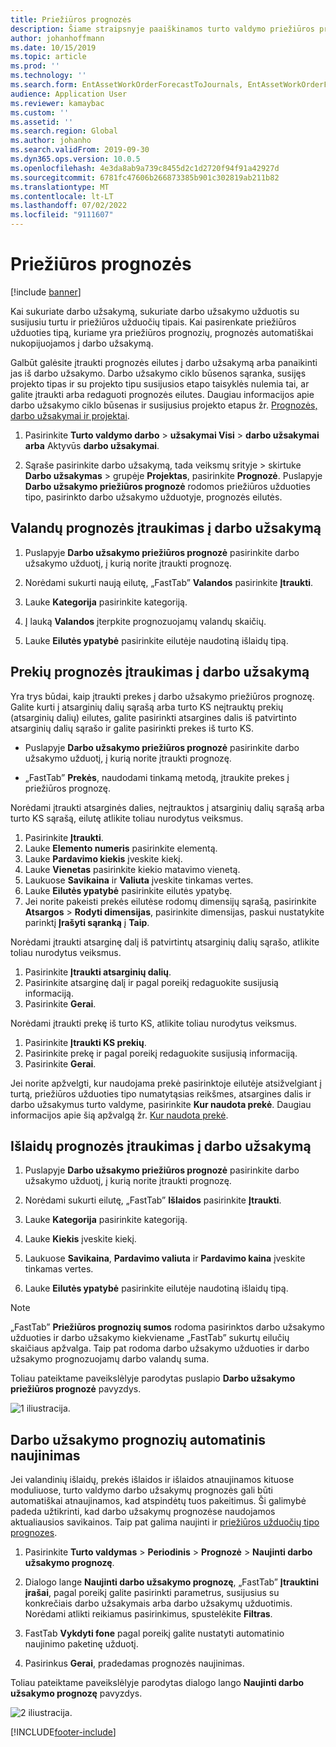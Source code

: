 ```yaml
---
title: Priežiūros prognozės
description: Šiame straipsnyje paaiškinamos turto valdymo priežiūros prognozės.
author: johanhoffmann
ms.date: 10/15/2019
ms.topic: article
ms.prod: ''
ms.technology: ''
ms.search.form: EntAssetWorkOrderForecastToJournals, EntAssetWorkOrderForecast
audience: Application User
ms.reviewer: kamaybac
ms.custom: ''
ms.assetid: ''
ms.search.region: Global
ms.author: johanho
ms.search.validFrom: 2019-09-30
ms.dyn365.ops.version: 10.0.5
ms.openlocfilehash: 4e3da8ab9a739c8455d2c1d2720f94f91a42927d
ms.sourcegitcommit: 6781fc47606b266873385b901c302819ab211b82
ms.translationtype: MT
ms.contentlocale: lt-LT
ms.lasthandoff: 07/02/2022
ms.locfileid: "9111607"
---
```

# <a name="maintenance-forecasts"></a>Priežiūros prognozės

[!include [banner](../../includes/banner.md)]



Kai sukuriate darbo užsakymą, sukuriate darbo užsakymo užduotis su susijusiu turtu ir priežiūros užduočių tipais. Kai pasirenkate priežiūros užduoties tipą, kuriame yra priežiūros prognozių, prognozės automatiškai nukopijuojamos į darbo užsakymą.

Galbūt galėsite įtraukti prognozės eilutes į darbo užsakymą arba panaikinti jas iš darbo užsakymo. Darbo užsakymo ciklo būsenos sąranka, susijęs projekto tipas ir su projekto tipu susijusios etapo taisyklės nulemia tai, ar galite įtraukti arba redaguoti prognozės eilutes. Daugiau informacijos apie darbo užsakymo ciklo būsenas ir susijusius projekto etapus žr. [Prognozės, darbo užsakymai ir projektai](../integration-to-project-management-and-accounting/forecasts-work-orders-and-projects.md).

1. Pasirinkite **Turto valdymo darbo** > **užsakymai Visi** > **darbo užsakymai arba** Aktyvūs **darbo užsakymai**.

2. Sąraše pasirinkite darbo užsakymą, tada veiksmų srityje > skirtuke **Darbo užsakymas** > grupėje **Projektas**, pasirinkite **Prognozė**. Puslapyje **Darbo užsakymo priežiūros prognozė** rodomos priežiūros užduoties tipo, pasirinkto darbo užsakymo užduotyje, prognozės eilutės.


## <a name="add-an-hours-forecast-to-a-work-order"></a>Valandų prognozės įtraukimas į darbo užsakymą

1. Puslapyje **Darbo užsakymo priežiūros prognozė** pasirinkite darbo užsakymo užduotį, į kurią norite įtraukti prognozę.

2. Norėdami sukurti naują eilutę, „FastTab” **Valandos** pasirinkite **Įtraukti**.

3. Lauke **Kategorija** pasirinkite kategoriją.

4. Į lauką **Valandos** įterpkite prognozuojamų valandų skaičių.

5. Lauke **Eilutės ypatybė** pasirinkite eilutėje naudotiną išlaidų tipą.


## <a name="add-an-items-forecast-to-a-work-order"></a>Prekių prognozės įtraukimas į darbo užsakymą

Yra trys būdai, kaip įtraukti prekes į darbo užsakymo priežiūros prognozę. Galite kurti į atsarginių dalių sąrašą arba turto KS neįtrauktų prekių (atsarginių dalių) eilutes, galite pasirinkti atsargines dalis iš patvirtinto atsarginių dalių sąrašo ir galite pasirinkti prekes iš turto KS.

- Puslapyje **Darbo užsakymo priežiūros prognozė** pasirinkite darbo užsakymo užduotį, į kurią norite įtraukti prognozę.

- „FastTab” **Prekės**, naudodami tinkamą metodą, įtraukite prekes į priežiūros prognozę.

Norėdami įtraukti atsarginės dalies, neįtrauktos į atsarginių dalių sąrašą arba turto KS sąrašą, eilutę atlikite toliau nurodytus veiksmus.

1. Pasirinkite **Įtraukti**.
2. Lauke **Elemento numeris** pasirinkite elementą.
3. Lauke **Pardavimo kiekis** įveskite kiekį.
4. Lauke **Vienetas** pasirinkite kiekio matavimo vienetą.
5. Laukuose **Savikaina** ir **Valiuta** įveskite tinkamas vertes.
6. Lauke **Eilutės ypatybė** pasirinkite eilutės ypatybę.
7. Jei norite pakeisti prekės eilutėse rodomų dimensijų sąrašą, pasirinkite **Atsargos** > **Rodyti dimensijas**, pasirinkite dimensijas, paskui nustatykite parinktį **Įrašyti sąranką** į **Taip**.

Norėdami įtraukti atsarginę dalį iš patvirtintų atsarginių dalių sąrašo, atlikite toliau nurodytus veiksmus.

1. Pasirinkite **Įtraukti atsarginių dalių**.
2. Pasirinkite atsarginę dalį ir pagal poreikį redaguokite susijusią informaciją.
3. Pasirinkite **Gerai**.

Norėdami įtraukti prekę iš turto KS, atlikite toliau nurodytus veiksmus.

1. Pasirinkite **Įtraukti KS prekių**.
2. Pasirinkite prekę ir pagal poreikį redaguokite susijusią informaciją.
3. Pasirinkite **Gerai**.

Jei norite apžvelgti, kur naudojama prekė pasirinktoje eilutėje atsižvelgiant į turtą, priežiūros užduoties tipo numatytąsias reikšmes, atsargines dalis ir darbo užsakymus turto valdyme, pasirinkite **Kur naudota prekė**. Daugiau informacijos apie šią apžvalgą žr. [Kur naudota prekė](../controlling-and-reporting/item-where-used.md).


## <a name="add-an-expense-forecast-to-a-work-order"></a>Išlaidų prognozės įtraukimas į darbo užsakymą

1. Puslapyje **Darbo užsakymo priežiūros prognozė** pasirinkite darbo užsakymo užduotį, į kurią norite įtraukti prognozę.

2. Norėdami sukurti eilutę, „FastTab” **Išlaidos** pasirinkite **Įtraukti**.

3. Lauke **Kategorija** pasirinkite kategoriją.

4. Lauke **Kiekis** įveskite kiekį.

5. Laukuose **Savikaina**, **Pardavimo valiuta** ir **Pardavimo kaina** įveskite tinkamas vertes.

6. Lauke **Eilutės ypatybė** pasirinkite eilutėje naudotiną išlaidų tipą.

>[!NOTE]
>„FastTab” **Priežiūros prognozių sumos** rodoma pasirinktos darbo užsakymo užduoties ir darbo užsakymo kiekviename „FastTab” sukurtų eilučių skaičiaus apžvalga. Taip pat rodoma darbo užsakymo užduoties ir darbo užsakymo prognozuojamų darbo valandų suma.

Toliau pateiktame paveikslėlyje parodytas puslapio **Darbo užsakymo priežiūros prognozė** pavyzdys.

![1 iliustracija.](media/06-work-orders.png)


## <a name="automatic-update-of-work-order-forecasts"></a>Darbo užsakymo prognozių automatinis naujinimas

Jei valandinių išlaidų, prekės išlaidos ir išlaidos atnaujinamos kituose moduliuose, turto valdymo darbo užsakymų prognozės gali būti automatiškai atnaujinamos, kad atspindėtų tuos pakeitimus. Ši galimybė padeda užtikrinti, kad darbo užsakymų prognozėse naudojamos aktualiausios savikainos. Taip pat galima naujinti ir [priežiūros užduočių tipo prognozes](../setup-for-work-orders/job-groups-and-job-types-variants-trades-and-checklists.md).

1. Pasirinkite **Turto valdymas** > **Periodinis** > **Prognozė** > **Naujinti darbo užsakymo prognozę**.

2. Dialogo lange **Naujinti darbo užsakymo prognozę**, „FastTab” **Įtrauktini įrašai**, pagal poreikį galite pasirinkti parametrus, susijusius su konkrečiais darbo užsakymais arba darbo užsakymų užduotimis. Norėdami atlikti reikiamus pasirinkimus, spustelėkite **Filtras**.

3. FastTab **Vykdyti fone** pagal poreikį galite nustatyti automatinio naujinimo paketinę užduotį.

4. Pasirinkus **Gerai**, pradedamas prognozės naujinimas.


Toliau pateiktame paveikslėlyje parodytas dialogo lango **Naujinti darbo užsakymo prognozę** pavyzdys.

![2 iliustracija.](media/07-work-orders.png)


[!INCLUDE[footer-include](../../../includes/footer-banner.md)]

